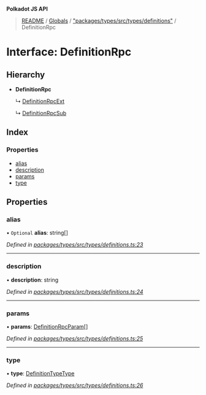 **Polkadot JS API**

> [README](../README.md) / [Globals](../globals.md) / ["packages/types/src/types/definitions"](../modules/_packages_types_src_types_definitions_.md) / DefinitionRpc

# Interface: DefinitionRpc

## Hierarchy

* **DefinitionRpc**

  ↳ [DefinitionRpcExt](_packages_types_src_types_definitions_.definitionrpcext.md)

  ↳ [DefinitionRpcSub](_packages_types_src_types_definitions_.definitionrpcsub.md)

## Index

### Properties

* [alias](_packages_types_src_types_definitions_.definitionrpc.md#alias)
* [description](_packages_types_src_types_definitions_.definitionrpc.md#description)
* [params](_packages_types_src_types_definitions_.definitionrpc.md#params)
* [type](_packages_types_src_types_definitions_.definitionrpc.md#type)

## Properties

### alias

• `Optional` **alias**: string[]

*Defined in [packages/types/src/types/definitions.ts:23](https://github.com/polkadot-js/api/blob/33c161f87/packages/types/src/types/definitions.ts#L23)*

___

### description

•  **description**: string

*Defined in [packages/types/src/types/definitions.ts:24](https://github.com/polkadot-js/api/blob/33c161f87/packages/types/src/types/definitions.ts#L24)*

___

### params

•  **params**: [DefinitionRpcParam](_packages_types_src_types_definitions_.definitionrpcparam.md)[]

*Defined in [packages/types/src/types/definitions.ts:25](https://github.com/polkadot-js/api/blob/33c161f87/packages/types/src/types/definitions.ts#L25)*

___

### type

•  **type**: [DefinitionTypeType](../modules/_packages_types_src_types_definitions_.md#definitiontypetype)

*Defined in [packages/types/src/types/definitions.ts:26](https://github.com/polkadot-js/api/blob/33c161f87/packages/types/src/types/definitions.ts#L26)*
